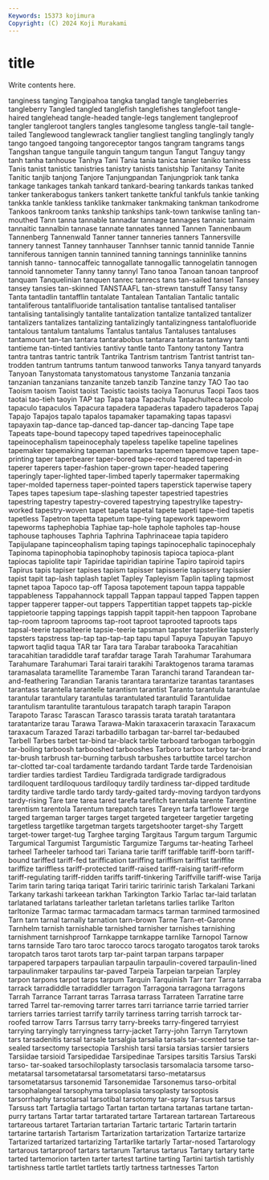 ```yaml
---
Keywords: 15373 kojimura
Copyright: (C) 2024 Koji Murakami
---
```


# title

Write contents here.



 tanginess
tanging Tangipahoa tangka tanglad tangle tangleberries tangleberry Tangled tangled tanglefish
tanglefishes tanglefoot tangle-haired tanglehead tangle-headed tangle-legs tanglement tangleproof tangler tangleroot
tanglers tangles tanglesome tangless tangle-tail tangle-tailed Tanglewood tanglewrack tanglier tangliest
tangling tanglingly tangly tango tangoed tangoing tangoreceptor tangos tangram tangrams
tangs Tangshan tangue tanguile tanguin tangum tangun Tangut Tanguy tangy
tanh tanha tanhouse Tanhya Tani Tania tania tanica tanier taniko
taniness Tanis tanist tanistic tanistries tanistry tanists tanistship Tanitansy Tanite
Tanitic tanjib tanjong Tanjore Tanjungpandan Tanjungpriok tank tanka tankage tankages
tankah tankard tankard-bearing tankards tankas tanked tanker tankerabogus tankers tankert
tankette tankful tankfuls tankie tanking tankka tankle tankless tanklike tankmaker
tankmaking tankman tankodrome Tankoos tankroom tanks tankship tankships tank-town tankwise
tanling tan-mouthed Tann tanna tannable tannadar tannage tannages tannaic tannaim
tannaitic tannalbin tannase tannate tannates tanned Tannen Tannenbaum Tannenberg Tannenwald
Tanner tanner tanneries tanners Tannersville tannery tannest Tanney tannhauser Tannhser
tannic tannid tannide Tannie tanniferous tannigen tannin tannined tanning tannings
tanninlike tannins tannish tanno- tannocaffeic tannogallate tannogallic tannogelatin tannogen tannoid
tannometer Tanny tanny tannyl Tano tanoa Tanoan tanoan tanproof tanquam
Tanquelinian tanquen tanrec tanrecs tans tan-sailed tansel Tansey tansey tansies
tan-skinned TANSTAAFL tan-strewn tanstuff Tansy tansy Tanta tantadlin tantafflin tantalate
Tantalean Tantalian Tantalic tantalic tantaliferous tantalifluoride tantalisation tantalise tantalised tantaliser
tantalising tantalisingly tantalite tantalization tantalize tantalized tantalizer tantalizers tantalizes tantalizing
tantalizingly tantalizingness tantalofluoride tantalous tantalum tantalums Tantalus tantalus Tantaluses tantaluses
tantamount tan-tan tantara tantarabobus tantarara tantaras tantawy tanti tantieme tan-tinted
tantivies tantivy tantle tanto Tantony tantony Tantra tantra tantras tantric
tantrik Tantrika Tantrism tantrism Tantrist tantrist tan-trodden tantrum tantrums tantum
tanwood tanworks Tanya tanyard tanyards Tanyoan Tanystomata tanystomatous tanystome Tanzania
tanzania tanzanian tanzanians tanzanite tanzeb tanzib Tanzine tanzy TAO Tao
tao Taoism taoism Taoist taoist Taoistic taoists taoiya Taonurus Taopi
Taos taos taotai tao-tieh taoyin TAP tap Tapa tapa Tapachula
Tapachulteca tapacolo tapaculo tapaculos Tapacura tapadera tapaderas tapadero tapaderos Tapaj
Tapajo Tapajos tapalo tapalos tapamaker tapamaking tapas tapasvi tapayaxin tap-dance
tap-danced tap-dancer tap-dancing Tape tape Tapeats tape-bound tapecopy taped tapedrives
tapeinocephalic tapeinocephalism tapeinocephaly tapeless tapelike tapeline tapelines tapemaker tapemaking tapeman
tapemarks tapemen tapemove tapen tape-printing taper taperbearer taper-bored tape-record tapered
tapered-in taperer taperers taper-fashion taper-grown taper-headed tapering taperingly taper-lighted taper-limbed
taperly tapermaker tapermaking taper-molded taperness taper-pointed tapers taperstick taperwise tapery
Tapes tapes tapesium tape-slashing tapester tapestried tapestries tapestring tapestry tapestry-covered
tapestrying tapestrylike tapestry-worked tapestry-woven tapet tapeta tapetal tapete tapeti tape-tied
tapetis tapetless Tapetron tapetta tapetum tape-tying tapework tapeworm tapeworms taphephobia
Taphiae tap-hole taphole tapholes tap-house taphouse taphouses Taphria Taphrina Taphrinaceae
tapia tapidero Tapijulapane tapinceophalism taping tapings tapinocephalic tapinocephaly Tapinoma tapinophobia
tapinophoby tapinosis tapioca tapioca-plant tapiocas tapiolite tapir Tapiridae tapiridian tapirine
Tapiro tapiroid tapirs Tapirus tapis tapiser tapises tapism tapisser tapisserie
tapissery tapissier tapist tapit tap-lash taplash taplet Tapley Tapleyism Taplin
tapling tapmost tapnet tapoa Tapoco tap-off Taposa tapotement tapoun tappa
tappable tappableness Tappahannock tappall Tappan tappaul tapped Tappen tappen tapper
tapperer tapper-out tappers Tappertitian tappet tappets tap-pickle tappietoorie tapping tappings
tappish tappit tappit-hen tappoon Taprobane tap-room taproom taprooms tap-root taproot
taprooted taproots taps tapsal-teerie tapsalteerie tapsie-teerie tapsman tapster tapsterlike tapsterly
tapsters tapstress tap-tap tap-tap-tap tapu tapul Tapuya Tapuyan Tapuyo tapwort
taqlid taqua TAR tar Tara tara Tarabar tarabooka Taracahitian taracahitian
taradiddle taraf tarafdar tarage Tarah Tarahumar Tarahumara Tarahumare Tarahumari Tarai
tarairi tarakihi Taraktogenos tarama taramas taramasalata taramellite Taramembe Taran Taranchi
tarand Tarandean tar-and-feathering Tarandian Taranis tarantara tarantarize tarantas tarantases tarantass
tarantella tarantelle tarantism tarantist Taranto tarantula tarantulae tarantular tarantulary tarantulas
tarantulated tarantulid Tarantulidae tarantulism tarantulite tarantulous tarapatch taraph tarapin Tarapon
Tarapoto Tarasc Tarascan Tarasco tarassis tarata taratah taratantara taratantarize tarau
Tarawa Tarawa-Makin taraxacerin taraxacin Taraxacum taraxacum Tarazed Tarazi tarbadillo tarbagan
tar-barrel tar-bedaubed Tarbell Tarbes tarbet tar-bind tar-black tarble tarboard tarbogan
tarboggin tar-boiling tarboosh tarbooshed tarbooshes Tarboro tarbox tarboy tar-brand tar-brush
tarbrush tar-burning tarbush tarbushes tarbuttite tarcel tarchon tar-clotted tar-coal tardamente
tardando tardant Tarde tarde Tardenoisian tardier tardies tardiest Tardieu Tardigrada
tardigrade tardigradous tardiloquent tardiloquous tardiloquy tardily tardiness tar-dipped tarditude tardity
tardive tardle tardo tardy tardy-gaited tardy-moving tardyon tardyons tardy-rising Tare
tare tarea tared tarefa tarefitch tarentala tarente Tarentine tarentism tarentola
Tarentum tarepatch tares Tareyn tarfa tarflower targe targed targeman targer
targes target targeted targeteer targetier targeting targetless targetlike targetman targets
targetshooter target-shy Targett target-tower target-tug Targhee targing Targitaus Targum targum
Targumic Targumical Targumist Targumistic Targumize Targums tar-heating Tarheel tarheel Tarheeler
tarhood tari Tariana tarie tariff tariffable tariff-born tariff-bound tariffed tariff-fed
tariffication tariffing tariffism tariffist tariffite tariffize tariffless tariff-protected tariff-raised tariff-raising
tariff-reform tariff-regulating tariff-ridden tariffs tariff-tinkering Tariffville tariff-wise Tarija Tarim tarin
taring tariqa tariqat Tariri tariric taririnic tarish Tarkalani Tarkani Tarkany
tarkashi tarkeean tarkhan Tarkington Tarkio Tarlac tar-laid tarlatan tarlataned tarlatans
tarleather tarletan tarletans tarlies tarlike Tarlton tarltonize Tarmac tarmac tarmacadam
tarmacs tarman tarmined tarmosined Tarn tarn tarnal tarnally tarnation tarn-brown
Tarne Tarn-et-Garonne Tarnhelm tarnish tarnishable tarnished tarnisher tarnishes tarnishing tarnishment
tarnishproof Tarnkappe tarnkappe tarnlike Tarnopol Tarnow tarns tarnside Taro taro
taroc tarocco tarocs tarogato tarogatos tarok taroks taropatch taros tarot
tarots tarp tar-paint tarpan tarpans tarpaper tarpapered tarpapers tarpaulian tarpaulin
tarpaulin-covered tarpaulin-lined tarpaulinmaker tarpaulins tar-paved Tarpeia Tarpeian tarpeian Tarpley tarpon
tarpons tarpot tarps tarpum Tarquin Tarquinish Tarr tarr Tarra tarraba
tarrack tarradiddle tarradiddler tarragon Tarragona tarragona tarragons Tarrah Tarrance Tarrant
tarras Tarrasa tarrass Tarrateen Tarratine tarre tarred Tarrel tar-removing tarrer
tarres tarri tarriance tarrie tarried tarrier tarriers tarries tarriest tarrify
tarrily tarriness tarring tarrish tarrock tar-roofed tarrow Tarrs Tarrsus tarry
tarry-breeks tarry-fingered tarryiest tarrying tarryingly tarryingness tarry-jacket Tarry-john Tarryn Tarrytown
tars tarsadenitis tarsal tarsale tarsalgia tarsalia tarsals tar-scented tarse tar-sealed
tarsectomy tarsectopia Tarshish tarsi tarsia tarsias tarsier tarsiers Tarsiidae tarsioid
Tarsipedidae Tarsipedinae Tarsipes tarsitis Tarsius Tarski tarso- tar-soaked tarsochiloplasty tarsoclasis
tarsomalacia tarsome tarso-metatarsal tarsometatarsal tarsometatarsi tarso-metatarsus tarsometatarsus tarsonemid Tarsonemidae Tarsonemus
tarso-orbital tarsophalangeal tarsophyma tarsoplasia tarsoplasty tarsoptosis tarsorrhaphy tarsotarsal tarsotibal tarsotomy
tar-spray Tarsus tarsus Tarsuss tart Tartaglia tartago Tartan tartan tartana
tartanas tartane tartan-purry tartans Tartar tartar tartarated tartare Tartarean tartarean
Tartareous tartareous tartaret Tartarian tartarian Tartaric tartaric Tartarin tartarin tartarine
tartarish Tartarism Tartarization tartarization Tartarize tartarize Tartarized tartarized tartarizing Tartarlike
tartarly Tartar-nosed Tartarology tartarous tartarproof tartars tartarum Tartarus tartarus Tartary
tartary tarte tarted tartemorion tarten tarter tartest tartine tarting Tartini
tartish tartishly tartishness tartle tartlet tartlets tartly tartness tartnesses Tarton

